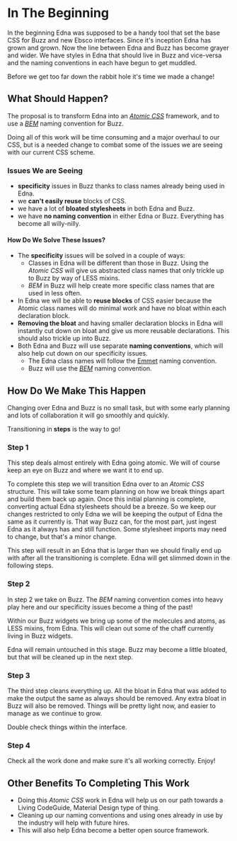 # In The Beginning
In the beginning Edna was supposed to be a handy tool that set the base CSS for Buzz and new Ebsco interfaces. Since it's inception Edna has grown and grown. Now the line between Edna and Buzz has become grayer and wider. We have styles in Edna that should live in Buzz and vice-versa and the naming conventions in each have begun to get muddled.

Before we get too far down the rabbit hole it's time we made a change!

## What Should Happen?
The proposal is to transform Edna into an [_Atomic CSS_](http://www.smashingmagazine.com/2013/10/challenging-css-best-practices-atomic-approach/) framework, and to use a [_BEM_](http://getbem.com/naming/) naming convention for Buzz.

Doing all of this work will be time consuming and a major overhaul to our CSS, but is a needed change to combat some of the issues we are seeing with our current CSS scheme. 

### Issues We are Seeing
- **specificity** issues in Buzz thanks to class names already being used in Edna.
- we **can't easily reuse** blocks of CSS.
- we have a lot of **bloated stylesheets** in both Edna and Buzz.
- we have **no naming convention** in either Edna or Buzz. Everything has become all willy-nilly.

#### How Do We Solve These Issues?
- The **specificity** issues will be solved in a couple of ways:
  - Classes in Edna will be different than those in Buzz. Using the _Atomic CSS_ will give us abstracted class names that only trickle up to Buzz by way of LESS mixins.
  - _BEM_ in Buzz will help create more specific class names that are used in less often.
- In Edna we will be able to **reuse blocks** of CSS easier because the Atomic class names will do minimal work and have no bloat within each declaration block. 
- **Removing the bloat** and having smaller declaration blocks in Edna will instantly cut down on bloat and give us more reusable declarations. This should also trickle up into Buzz.
- Both Edna and Buzz will use separate **naming conventions**, which will also help cut down on our specificity issues.
  - The Edna class names will follow the [Emmet](http://docs.emmet.io/cheat-sheet/) naming convention.
  - Buzz will use the [_BEM_](http://getbem.com/naming/) naming convention.

## How Do We Make This Happen
Changing over Edna and Buzz is no small task, but with some early planning and lots of collaboration it will go smoothly and quickly. 

Transitioning in **steps** is the way to go!

### Step 1

This step deals almost entirely with Edna going atomic. We will of course keep an eye on Buzz and where we want it to end up. 

To complete this step we will transition Edna over to an _Atomic CSS_ structure. This will take some team planning on how we break things apart and build them back up again. Once this initial planning is complete, converting actual Edna stylesheets should be a breeze. So we keep our changes restricted to only Edna we will be keeping the output of Edna the same as it currently is. That way Buzz can, for the most part, just ingest Edna as it always has and still function. Some stylesheet imports may need to change, but that's a minor change.

This step will result in an Edna that is larger than we should finally end up with after all the transitioning is complete. Edna will get slimmed down in the following steps.

### Step 2

In step 2 we take on Buzz. The _BEM_ naming convention comes into heavy play here and our specificity issues become a thing of the past!

Within our Buzz widgets we bring up some of the molecules and atoms, as LESS mixins, from Edna. This will clean out some of the chaff currently living in Buzz widgets. 

Edna will remain untouched in this stage. Buzz may become a little bloated, but that will be cleaned up in the next step.

### Step 3

The third step cleans everything up. All the bloat in Edna that was added to make the output the same as always should be removed. Any extra bloat in Buzz will also be removed. Things will be pretty light now, and easier to manage as we continue to grow.

Double check things within the interface.

### Step 4

Check all the work done and make sure it's all working correctly. Enjoy!

## Other Benefits To Completing This Work
- Doing this _Atomic CSS_ work in Edna will help us on our path towards a Living CodeGuide, Material Design type of thing.
- Cleaning up our naming conventions and using ones already in use by the industry will help with future hires.
- This will also help Edna become a better open source framework. 